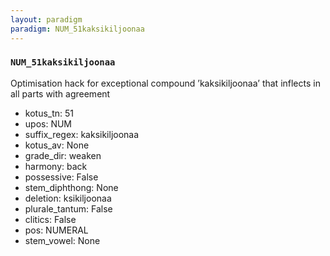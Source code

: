 ```yaml
---
layout: paradigm
paradigm: NUM_51kaksikiljoonaa
---
```

### ` NUM_51kaksikiljoonaa `

Optimisation hack for exceptional compound ’kaksikiljoonaa’ that inflects in all parts with agreement
* kotus_tn: 51
* upos: NUM
* suffix_regex: kaksikiljoonaa
* kotus_av: None
* grade_dir: weaken
* harmony: back
* possessive: False
* stem_diphthong: None
* deletion: ksikiljoonaa
* plurale_tantum: False
* clitics: False
* pos: NUMERAL
* stem_vowel: None
